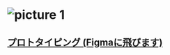 # ![picture 1](../../images/3dc58fac1c704e79dd54555573688e1b3bf15421a9aef959de331a74894d5010.png)  

## [プロトタイピング (Figmaに飛びます)](https://www.figma.com/proto/AxpJkNyzU6yYsy1oktTJ64/%E8%96%AC%E3%81%AE%E9%A3%B2%E3%81%BF%E5%BF%98%E3%82%8C%E9%98%B2%E6%AD%A2%E3%81%AE%E3%82%B5%E3%83%BC%E3%83%93%E3%82%B9?type=design&node-id=35-391&scaling=scale-down&page-id=0%3A1&starting-point-node-id=35%3A391)